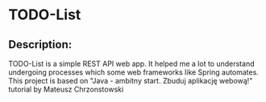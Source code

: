 # TODO-List

## Description:
TODO-List is a simple REST API web app. It helped me a lot to understand undergoing processes which some web frameworks like Spring automates.
This project is based on "Java - ambitny start. Zbuduj aplikację webową!" tutorial by Mateusz Chrzonstowski 
